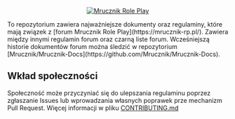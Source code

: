 <p align="center">
  <a href="https://mrucznik-rp.pl/">
    <img src="http://i.imgur.com/3BFCOVu.png" alt="Mrucznik Role Play">
  </a>
</p>
To repozytorium zawiera najważniejsze dokumenty oraz regulaminy, które mają związek z [forum Mrucznik Role Play](https://mrucznik-rp.pl/). Zawiera między innymi regulamin forum oraz czarną liste forum. Wcześniejszą historie dokumentów forum można śledzić w repozytorium [Mrucznik/Mrucznik-Docs](https://github.com/Mrucznik/Mrucznik-Docs).

## Wkład społeczności
Społeczność może przyczyniać się do ulepszania regulaminu poprzez zgłaszanie Issues lub wprowadzania własnych poprawek prze mechanizm Pull Request. Więcej informacji w pliku [CONTRIBUTING.md](https://github.com/MrucznikRolePlay/Forum/CONTRIBUTE.md)